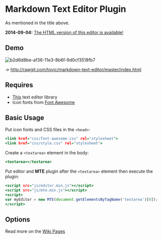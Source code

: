 Markdown Text Editor Plugin
===========================

As mentioned in the title above.

**2014-09-04:** [The HTML version of this editor is available!](https://github.com/tovic/html-text-editor "HTE – HTML Text Editor")

Demo
----

![b2d6d8be-af36-11e3-8b6f-9d0cf3518fb7](https://f.cloud.github.com/assets/1669261/2492943/8db3fa4e-b26a-11e3-8d5e-823c8d594b64.png)

&rarr; http://rawgit.com/tovic/markdown-text-editor/master/index.html

Requires
--------

 * [This](https://github.com/tovic/simple-text-editor-library "Simple Text Editor Library") text editor library
 * Icon fonts from [Font Awesome](https://fortawesome.github.io/Font-Awesome/icons "Font Awesome Icons")

Basic Usage
-----------

Put icon fonts and CSS files in the `<head>`:

~~~ .html
<link href="css/font-awesome.css" rel="stylesheet">
<link href="css/style.css" rel="stylesheet">
~~~

Create a `<textarea>` element in the body:

~~~ .html
<textarea></textarea>
~~~

Put editor and **MTE** plugin after the `<textarea>` element then execute the plugin:

~~~ .html
<script src="js/editor.min.js"></script>
<script src="js/mte.min.js"></script>
<script>
var myEditor = new MTE(document.getElementsByTagName('textarea')[0]);
</script>
~~~

Options
-------

Read more on the [Wiki Pages](https://github.com/tovic/markdown-text-editor/wiki)